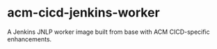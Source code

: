 # acm-cicd-jenkins-worker
A Jenkins JNLP worker image built from base with ACM CICD-specific enhancements.  

